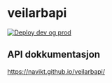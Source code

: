 # veilarbapi

[![Deploy dev og prod](https://github.com/navikt/veilarbapi/actions/workflows/deploy.yml/badge.svg)](https://github.com/navikt/veilarbapi/actions/workflows/deploy.yml)


## API dokkumentasjon
https://navikt.github.io/veilarbapi/
